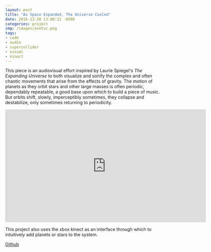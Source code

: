 ```yaml
---
layout: post
title: "As Space Expanded, The Universe Cooled"
date: 2016-12-20 13:00:12 -0500
categories: project
img: /images/asetuc.png
tags:
- code
- audio
- supercollider
- visual
- kinect
---
```


This piece is an audiovisual effort inspired by Laurie Spiegel's <i>The Expanding Universe</i> to both visualize and sonify the complex and often chaotic movements that arise from the effects of gravity. The motion of planets as they orbit stars and other large masses is often periodic, dependably repeatable, a good base upon which to build a piece of music. But orbits shift, slowly, imperceptibly sometimes, they collapse and destabilize, only sometimes returning to periodicity.


<iframe src="https://player.vimeo.com/video/303944709" width="640" height="360" frameborder="0" webkitallowfullscreen mozallowfullscreen allowfullscreen></iframe>

This project also uses the xbox kinect as an interface through which to intuitively add planets or stars to the system.

[Github](https://github.com/squidgetx/space-expands)
